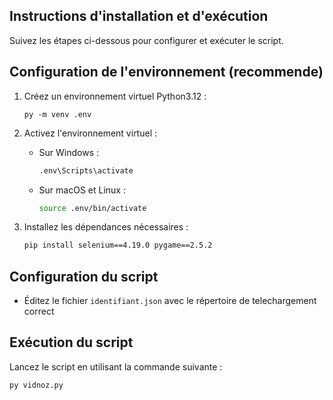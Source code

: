 

## Instructions d'installation et d'exécution

Suivez les étapes ci-dessous pour configurer et exécuter le script.

## Configuration de l'environnement (recommende)

1. Créez un environnement virtuel Python3.12 :

   ```
   py -m venv .env
   ```

2. Activez l'environnement virtuel :

   - Sur Windows :

     ```bash
     .env\Scripts\activate
     ```

   - Sur macOS et Linux :

     ```bash
     source .env/bin/activate
     ```

3. Installez les dépendances nécessaires :

   ```bash
   pip install selenium==4.19.0 pygame==2.5.2
   ```

## Configuration du script

- Éditez le fichier `identifiant.json` avec le répertoire de telechargement correct

## Exécution du script

Lancez le script en utilisant la commande suivante :

```bash
py vidnoz.py
```
